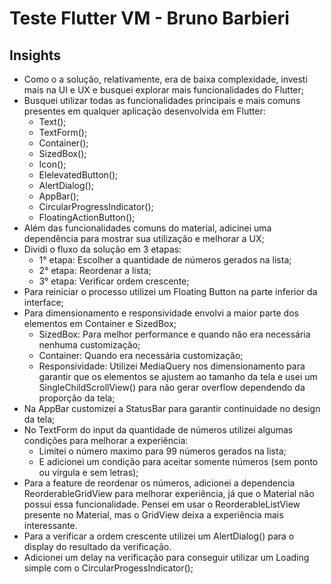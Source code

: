 # Teste Flutter VM - Bruno Barbieri

## Insights
- Como o a solução, relativamente, era de baixa complexidade, investi mais na UI e UX e busquei explorar mais funcionalidades do Flutter;
- Busquei utilizar todas as funcionalidades principais e mais comuns presentes em qualquer aplicação desenvolvida em Flutter:
  - Text();
  - TextForm();
  - Container();
  - SizedBox();
  - Icon();
  - ElelevatedButton();
  - AlertDialog();
  - AppBar();
  - CircularProgressIndicator();
  - FloatingActionButton();
- Além das funcionalidades comuns do material, adicinei uma dependência para mostrar sua utilização e melhorar a UX;
- Dividi o fluxo da solução em 3 etapas:
  - 1° etapa: Escolher a quantidade de números gerados na lista;
  - 2° etapa: Reordenar a lista;
  - 3° etapa: Verificar ordem crescente;
- Para reiniciar o processo utilizei um Floating Button na parte inferior da interface;
- Para dimensionamento e responsividade envolvi a maior parte dos elementos em Container e SizedBox;
  - SizedBox: Para melhor performance e quando não era necessária nenhuma customização;
  - Container: Quando era necessária customização;
  - Responsividade: Utilizei MediaQuery nos dimensionamento para garantir que os elementos se ajustem ao tamanho da tela e usei um SingleChildScrollView() para não gerar overflow dependendo da proporção da tela;
- Na AppBar customizei a StatusBar para garantir continuidade no design da tela;
- No TextForm do input da quantidade de números utilizei algumas condições para melhorar a experiência:
  - Limitei o número maximo para 99 números gerados na lista;
  - E adicionei um condição para aceitar somente números (sem ponto ou vírgula e sem letras);
- Para a feature de reordenar os números, adicionei a dependencia ReorderableGridView para melhorar experiência, já que o Material não possui essa funcionalidade. Pensei em usar o ReorderableListView presente no Material, mas o GridView deixa a experiência mais interessante.
- Para a verificar a ordem crescente utilizei um AlertDialog() para o display do resultado da verificação.
- Adicionei um delay na verificação para conseguir utilizar um Loading simple com o CircularProgessIndicator();
